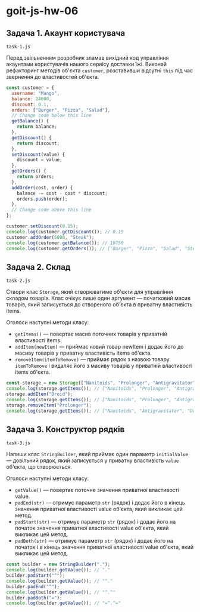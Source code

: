 # goit-js-hw-06

## Задача 1. Акаунт користувача
    task-1.js

Перед звільненням розробник зламав вихідний код управління акаунтами користувачів нашого сервісу доставки їжі. Виконай рефакторинг методів об'єкта `customer`, розставивши відсутні `this` під час звернення до властивостей об'єкта.
```js
const customer = {
  username: "Mango",
  balance: 24000,
  discount: 0.1,
  orders: ["Burger", "Pizza", "Salad"],
  // Change code below this line
  getBalance() {
    return balance;
  },
  getDiscount() {
    return discount;
  },
  setDiscount(value) {
    discount = value;
  },
  getOrders() {
    return orders;
  },
  addOrder(cost, order) {
    balance -= cost - cost * discount;
    orders.push(order);
  },
  // Change code above this line
};

customer.setDiscount(0.15);
console.log(customer.getDiscount()); // 0.15
customer.addOrder(5000, "Steak");
console.log(customer.getBalance()); // 19750
console.log(customer.getOrders()); // ["Burger", "Pizza", "Salad", "Steak"]
```


## Задача 2. Склад
    task-2.js

Створи клас `Storage`, який створюватиме об'єкти для управління складом товарів. Клас очікує лише один аргумент — початковий масив товарів, який записується до створеного об'єкта в приватну властивість items.

Оголоси наступні методи класу:

- `getItems()` — повертає масив поточних товарів у приватній властивості items.
- `addItem(newItem)` — приймає новий товар newItem і додає його до масиву товарів у приватну властивість items об'єкта.
- `removeItem(itemToRemove)` — приймає рядок з назвою товару `itemToRemove` і видаляє його з масиву товарів у приватній властивості items об'єкта.
```js
const storage = new Storage(["Nanitoids", "Prolonger", "Antigravitator"]);
console.log(storage.getItems()); // ["Nanitoids", "Prolonger", "Antigravitator"]
storage.addItem("Droid");
console.log(storage.getItems()); // ["Nanitoids", "Prolonger", "Antigravitator", "Droid"]
storage.removeItem("Prolonger");
console.log(storage.getItems()); // ["Nanitoids", "Antigravitator", "Droid"]
```



## Задача 3. Конструктор рядків
    task-3.js

Напиши клас `StringBuilder`, який приймає один параметр `initialValue` — довільний рядок, який записується у приватну властивість `value` об'єкта, що створюється.

Оголоси наступні методи класу:

- `getValue()` — повертає поточне значення приватної властивості value.
- `padEnd(str)` — отримує параметр `str` (рядок) і додає його в кінець значення приватної властивості value об'єкта, який викликає цей метод.
- `padStart(str)` — отримує параметр `str` (рядок) і додає його на початок значення приватної властивості value об'єкта, який викликає цей метод.
- `padBoth(str)` — отримує параметр `str` (рядок) і додає його на початок і в кінець значення приватної властивості value об'єкта, який викликає цей метод.


```js
const builder = new StringBuilder(".");
console.log(builder.getValue()); // "."
builder.padStart("^");
console.log(builder.getValue()); // "^."
builder.padEnd("^");
console.log(builder.getValue()); // "^.^"
builder.padBoth("=");
console.log(builder.getValue()); // "=^.^="
```
